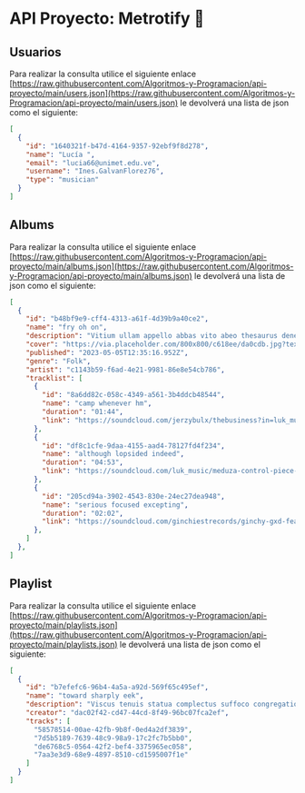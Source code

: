 # API Proyecto: Metrotify 🎵

## Usuarios

Para realizar la consulta utilice el siguiente enlace [https://raw.githubusercontent.com/Algoritmos-y-Programacion/api-proyecto/main/users.json](https://raw.githubusercontent.com/Algoritmos-y-Programacion/api-proyecto/main/users.json) le devolverá una lista de json como el siguiente:

```json
[
  {
    "id": "1640321f-b47d-4164-9357-92ebf9f8d278",
    "name": "Lucía ",
    "email": "lucia66@unimet.edu.ve",
    "username": "Ines.GalvanFlorez76",
    "type": "musician"
  }
]
```

## Albums

Para realizar la consulta utilice el siguiente enlace [https://raw.githubusercontent.com/Algoritmos-y-Programacion/api-proyecto/main/albums.json](https://raw.githubusercontent.com/Algoritmos-y-Programacion/api-proyecto/main/albums.json) le devolverá una lista de json como el siguiente:

```json
[
  {
    "id": "b48bf9e9-cff4-4313-a61f-4d39b9a40ce2",
    "name": "fry oh on",
    "description": "Vitium ullam appello abbas vito abeo thesaurus denego corona appositus. Contigo conscendo acceptus comitatus. Aequitas tandem vilitas natus triduana ater.\nCorona patrocinor complectus tot. Cornu aspernatur crebro bellicus minus crepusculum caecus. Officiis est unus valetudo praesentium verto.",
    "cover": "https://via.placeholder.com/800x800/c618ee/da0cdb.jpg?text=fry%20oh%20on",
    "published": "2023-05-05T12:35:16.952Z",
    "genre": "Folk",
    "artist": "c1143b59-f6ad-4e21-9981-86e8e54cb786",
    "tracklist": [
      {
        "id": "8a6dd82c-058c-4349-a561-3b4ddcb48544",
        "name": "camp whenever hm",
        "duration": "01:44",
        "link": "https://soundcloud.com/jerzybulx/thebusiness?in=luk_music/sets/ibiza-techno-house-2024-summer-mix&utm_source=clipboard&utm_medium=text&utm_campaign=social_sharing"
      },
      {
        "id": "df8c1cfe-9daa-4155-aad4-78127fd4f234",
        "name": "although lopsided indeed",
        "duration": "04:53",
        "link": "https://soundcloud.com/luk_music/meduza-control-piece-edx-jaded?in=luk_music/sets/ibiza-techno-house-2024-summer-mix&utm_source=clipboard&utm_medium=text&utm_campaign=social_sharing"
      },
      {
        "id": "205cd94a-3902-4543-830e-24ec27dea948",
        "name": "serious focused excepting",
        "duration": "02:02",
        "link": "https://soundcloud.com/ginchiestrecords/ginchy-gxd-feat-yasmin-jane-as-the-rush-comes-radio-edit?in=luk_music/sets/ibiza-techno-house-2024-summer-mix&utm_source=clipboard&utm_medium=text&utm_campaign=social_sharing"
      },
    ]
  },
]
```

## Playlist

Para realizar la consulta utilice el siguiente enlace [https://raw.githubusercontent.com/Algoritmos-y-Programacion/api-proyecto/main/playlists.json](https://raw.githubusercontent.com/Algoritmos-y-Programacion/api-proyecto/main/playlists.json) le devolverá una lista de json como el siguiente:

```json
[
  {
    "id": "b7efefc6-96b4-4a5a-a92d-569f65c495ef",
    "name": "toward sharply eek",
    "description": "Viscus tenuis statua complectus suffoco congregatio civis cohors. Adflicto absconditus venustas contabesco. Curtus conspergo adficio utpote cruentus suadeo.\nVelut vaco valens autem consequatur carpo dicta. Torrens conventus sui pel verbera modi umbra labore. Audax adficio atque casus absorbeo defleo aliqua solitudo consectetur.",
    "creator": "dac02f42-cd47-44cd-8f49-96bc07fca2ef",
    "tracks": [
      "58578514-00ae-42fb-9b8f-0ed4a2df3839",
      "7d5b5189-7639-48c9-98a9-17c2fc7b5bb0",
      "de6768c5-0564-42f2-bef4-3375965ec058",
      "7aa3e3d9-68e9-4897-8510-cd1595007f1e"
    ]
  }
]
```

